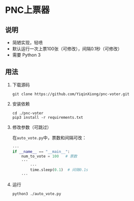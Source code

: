 # PNC上票器

## 说明

- 简陋实现，轻喷
- 默认运行一次上票100张（可修改），间隔0.1秒（可修改）
- 需要 Python 3

## 用法

1. 下载源码

   ```shell
   git clone https://github.com/YiqinXiong/pnc-voter.git
   ```

2. 安装依赖

   ```shell
   cd ./pnc-voter
   pip3 install -r requirements.txt
   ```

3. 修改参数（可跳过）

   在`auto_vote.py`中，票数和间隔可改：

   ```python
   ···
   if __name__ == "__main__":
       num_to_vote = 100   # 票数
       ···
           ···
           time.sleep(0.1)  # 间隔0.1s
       ···
   ```

4. 运行

   ```shell
   python3 ./auto_vote.py
   ```
